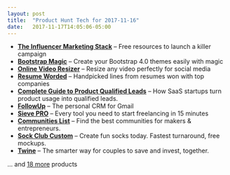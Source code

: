 ```yaml
---
layout: post
title:  "Product Hunt Tech for 2017-11-16"
date:   2017-11-17T14:05:06-05:00
---
```


* **[The Influencer Marketing Stack](https://www.producthunt.com/posts/the-influencer-marketing-stack?utm_campaign=producthunt-api&utm_medium=api&utm_source=Application%3A+Daily+Digest+RSS+%28ID%3A+3202%29)** – Free resources to launch a killer campaign
* **[Bootstrap Magic](https://www.producthunt.com/posts/bootstrap-magic?utm_campaign=producthunt-api&utm_medium=api&utm_source=Application%3A+Daily+Digest+RSS+%28ID%3A+3202%29)** – Create your Bootstrap 4.0 themes easily with magic
* **[Online Video Resizer](https://www.producthunt.com/posts/online-video-resizer?utm_campaign=producthunt-api&utm_medium=api&utm_source=Application%3A+Daily+Digest+RSS+%28ID%3A+3202%29)** – Resize any video perfectly for social media
* **[Resume Worded](https://www.producthunt.com/posts/resume-worded-2?utm_campaign=producthunt-api&utm_medium=api&utm_source=Application%3A+Daily+Digest+RSS+%28ID%3A+3202%29)** – Handpicked lines from resumes won with top companies
* **[Complete Guide to Product Qualified Leads](https://www.producthunt.com/posts/complete-guide-to-product-qualified-leads?utm_campaign=producthunt-api&utm_medium=api&utm_source=Application%3A+Daily+Digest+RSS+%28ID%3A+3202%29)** – How SaaS startups turn product usage into qualified leads.
* **[FollowUp](https://www.producthunt.com/posts/followup-3?utm_campaign=producthunt-api&utm_medium=api&utm_source=Application%3A+Daily+Digest+RSS+%28ID%3A+3202%29)** – The personal CRM for Gmail
* **[Sieve PRO](https://www.producthunt.com/posts/sieve-pro?utm_campaign=producthunt-api&utm_medium=api&utm_source=Application%3A+Daily+Digest+RSS+%28ID%3A+3202%29)** – Every tool you need to start freelancing in 15 minutes
* **[Communities List](https://www.producthunt.com/posts/communities-list?utm_campaign=producthunt-api&utm_medium=api&utm_source=Application%3A+Daily+Digest+RSS+%28ID%3A+3202%29)** – Find the best communities for makers & entrepreneurs.
* **[Sock Club Custom](https://www.producthunt.com/posts/sock-club-custom?utm_campaign=producthunt-api&utm_medium=api&utm_source=Application%3A+Daily+Digest+RSS+%28ID%3A+3202%29)** – Create fun socks today. Fastest turnaround, free mockups.
* **[Twine](https://www.producthunt.com/posts/twine-5?utm_campaign=producthunt-api&utm_medium=api&utm_source=Application%3A+Daily+Digest+RSS+%28ID%3A+3202%29)** – The smarter way for couples to save and invest, together.

… and [18 more](https://www.producthunt.com/tech) products